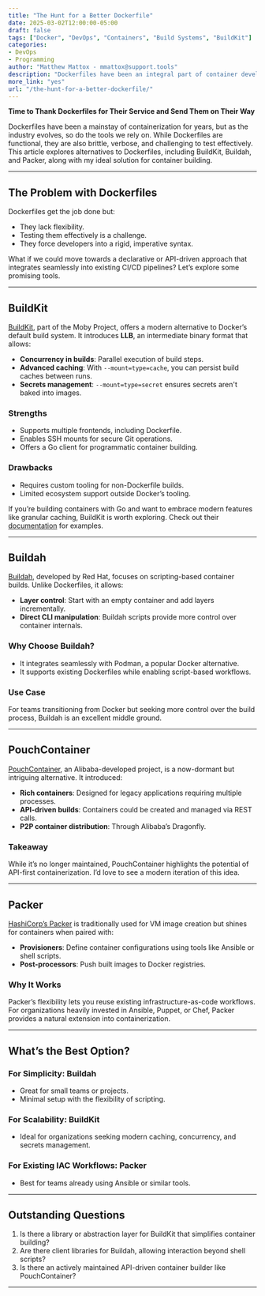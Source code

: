 ```yaml
---
title: "The Hunt for a Better Dockerfile"
date: 2025-03-02T12:00:00-05:00
draft: false
tags: ["Docker", "DevOps", "Containers", "Build Systems", "BuildKit"]
categories:
- DevOps
- Programming
author: "Matthew Mattox - mmattox@support.tools"
description: "Dockerfiles have been an integral part of container development, but are they still the best tool for the job? Let’s explore alternatives and their potential to improve your container workflow."
more_link: "yes"
url: "/the-hunt-for-a-better-dockerfile/"
---
```


**Time to Thank Dockerfiles for Their Service and Send Them on Their Way**

Dockerfiles have been a mainstay of containerization for years, but as the industry evolves, so do the tools we rely on. While Dockerfiles are functional, they are also brittle, verbose, and challenging to test effectively. This article explores alternatives to Dockerfiles, including BuildKit, Buildah, and Packer, along with my ideal solution for container building.

<!--more-->

---

## **The Problem with Dockerfiles**

Dockerfiles get the job done but:
- They lack flexibility.
- Testing them effectively is a challenge.
- They force developers into a rigid, imperative syntax.

What if we could move towards a declarative or API-driven approach that integrates seamlessly into existing CI/CD pipelines? Let’s explore some promising tools.

---

## **BuildKit**

[BuildKit](https://github.com/moby/buildkit), part of the Moby Project, offers a modern alternative to Docker’s default build system. It introduces **LLB**, an intermediate binary format that allows:
- **Concurrency in builds**: Parallel execution of build steps.
- **Advanced caching**: With `--mount=type=cache`, you can persist build caches between runs.
- **Secrets management**: `--mount=type=secret` ensures secrets aren't baked into images.

### **Strengths**
- Supports multiple frontends, including Dockerfile.
- Enables SSH mounts for secure Git operations.
- Offers a Go client for programmatic container building.

### **Drawbacks**
- Requires custom tooling for non-Dockerfile builds.
- Limited ecosystem support outside Docker’s tooling.

If you’re building containers with Go and want to embrace modern features like granular caching, BuildKit is worth exploring. Check out their [documentation](https://github.com/moby/buildkit#documentation) for examples.

---

## **Buildah**

[Buildah](https://buildah.io), developed by Red Hat, focuses on scripting-based container builds. Unlike Dockerfiles, it allows:
- **Layer control**: Start with an empty container and add layers incrementally.
- **Direct CLI manipulation**: Buildah scripts provide more control over container internals.

### **Why Choose Buildah?**
- It integrates seamlessly with Podman, a popular Docker alternative.
- It supports existing Dockerfiles while enabling script-based workflows.

### **Use Case**
For teams transitioning from Docker but seeking more control over the build process, Buildah is an excellent middle ground.

---

## **PouchContainer**

[PouchContainer](https://github.com/alibaba/pouch), an Alibaba-developed project, is a now-dormant but intriguing alternative. It introduced:
- **Rich containers**: Designed for legacy applications requiring multiple processes.
- **API-driven builds**: Containers could be created and managed via REST calls.
- **P2P container distribution**: Through Alibaba’s Dragonfly.

### **Takeaway**
While it’s no longer maintained, PouchContainer highlights the potential of API-first containerization. I’d love to see a modern iteration of this idea.

---

## **Packer**

[HashiCorp’s Packer](https://www.packer.io) is traditionally used for VM image creation but shines for containers when paired with:
- **Provisioners**: Define container configurations using tools like Ansible or shell scripts.
- **Post-processors**: Push built images to Docker registries.

### **Why It Works**
Packer’s flexibility lets you reuse existing infrastructure-as-code workflows. For organizations heavily invested in Ansible, Puppet, or Chef, Packer provides a natural extension into containerization.

---

## **What’s the Best Option?**

### **For Simplicity**: **Buildah**
- Great for small teams or projects.
- Minimal setup with the flexibility of scripting.

### **For Scalability**: **BuildKit**
- Ideal for organizations seeking modern caching, concurrency, and secrets management.

### **For Existing IAC Workflows**: **Packer**
- Best for teams already using Ansible or similar tools.

---

## **Outstanding Questions**

1. Is there a library or abstraction layer for BuildKit that simplifies container building?
2. Are there client libraries for Buildah, allowing interaction beyond shell scripts?
3. Is there an actively maintained API-driven container builder like PouchContainer?

---
